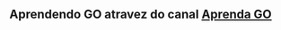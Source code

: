 
## Aprendendo GO atravez do canal [Aprenda GO](https://www.youtube.com/channel/UCxD5EE0H7qOhRr0tIVsOZPQ)

